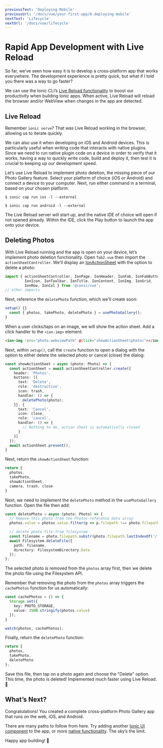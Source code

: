 ```yaml
---
previousText: 'Deploying Mobile'
previousUrl: '/docs/vue/your-first-app/6-deploying-mobile'
nextText: 'Lifecycle'
nextUrl: '/docs/vue/lifecycle'
---
```


# Rapid App Development with Live Reload

So far, we’ve seen how easy it is to develop a cross-platform app that works everywhere. The development experience is pretty quick, but what if I told you there was a way to go faster?  

We can use the Ionic CLI’s [Live Reload functionality](https://ionicframework.com/docs/cli/livereload) to boost our productivity when building Ionic apps. When active, Live Reload will reload the browser and/or WebView when changes in the app are detected. 

## Live Reload

Remember `ionic serve`? That was Live Reload working in the browser, allowing us to iterate quickly. 

We can also use it when developing on iOS and Android devices. This is particularly useful when writing code that interacts with native plugins. Since we need to run native plugin code on a device in order to verify that it works, having a way to quickly write code, build and deploy it, then test it is crucial to keeping up our development speed.

Let’s use Live Reload to implement photo deletion, the missing piece of our Photo Gallery feature. Select your platform of choice (iOS or Android) and connect a device to your computer. Next, run either command in a terminal, based on your chosen platform:

```shell
$ ionic cap run ios -l --external

$ ionic cap run android -l --external
```

The Live Reload server will start up, and the native IDE of choice will open if not opened already. Within the IDE, click the Play button to launch the app onto your device.

## Deleting Photos

With Live Reload running and the app is open on your device, let’s implement photo deletion functionality. Open `Tab2.vue` then import the `actionSheetController`. We'll display an [IonActionSheet](https://ionicframework.com/docs/api/action-sheet) with the option to delete a photo:

```typescript
import { actionSheetController, IonPage, IonHeader, IonFab, IonFabButton, 
         IonIcon, IonToolbar, IonTitle, IonContent, IonImg, IonGrid, 
         IonRow, IonCol } from '@ionic/vue';
// other imports
```

Next, reference the `deletePhoto` function, which we'll create soon:

```typescript
setup() {}
  const { photos, takePhoto, deletePhoto } = usePhotoGallery();
}
```

When a user clicks/taps on an image, we will show the action sheet. Add a click handler to the `<ion-img>` element:

```html
<ion-img :src="photo.webviewPath" @click="showActionSheet(photo)"></ion-img>
```

Next, within `setup()`, call the `create` function to open a dialog with the option to either delete the selected photo or cancel (close) the dialog:

```typescript
const showActionSheet = async (photo: Photo) => {
  const actionSheet = await actionSheetController.create({
    header: 'Photos',
    buttons: [{
      text: 'Delete',
      role: 'destructive',
      icon: trash,
      handler: () => {
        deletePhoto(photo);
    }}, {
      text: 'Cancel',
      icon: close,
      role: 'cancel',
      handler: () => {
        // Nothing to do, action sheet is automatically closed
      }
    }]
  });
  await actionSheet.present();
}
```

Next, return the `showActionSheet` function:

```typescript
return {
  photos,
  takePhoto,
  showActionSheet,
  camera, trash, close
}
```

Next, we need to implement the `deletePhoto` method in the `usePhotoGallery` function. Open the file then add:

```typescript
const deletePhoto = async (photo: Photo) => {
  // Remove this photo from the Photos reference data array
  photos.value = photos.value.filter(p => p.filepath !== photo.filepath);

  // delete photo file from filesystem
  const filename = photo.filepath.substr(photo.filepath.lastIndexOf('/') + 1);
  await Filesystem.deleteFile({
    path: filename,
    directory: FilesystemDirectory.Data
  });
};
```

The selected photo is removed from the `photos` array first, then we delete the photo file using the Filesystem API.

Remember that removing the photo from the `photos` array triggers the `cachePhotos` function for us automatically:

```typescript
const cachePhotos = () => {
  Storage.set({
    key: PHOTO_STORAGE,
    value: JSON.stringify(photos.value)
  });
}

watch(photos, cachePhotos);
```

Finally, return the `deletePhoto` function:

```typescript
return {
  photos,
  takePhoto,
  deletePhoto
};
```

Save this file, then tap on a photo again and choose the "Delete" option. This time, the photo is deleted! Implemented much faster using Live Reload. 💪

## What’s Next?

Congratulations! You created a complete cross-platform Photo Gallery app that runs on the web, iOS, and Android.

There are many paths to follow from here. Try adding another [Ionic UI component](https://ionicframework.com/docs/components) to the app, or more [native functionality](https://capacitor.ionicframework.com/docs/apis). The sky’s the limit.

Happy app building! 💙
